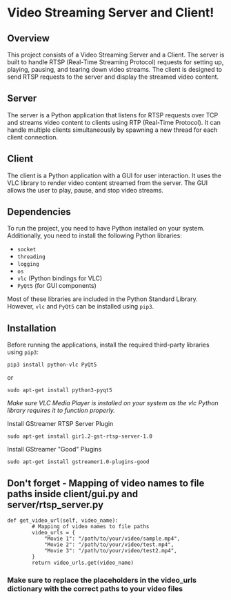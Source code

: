 # Video Streaming Server and Client!

## Overview

This project consists of a Video Streaming Server and a Client. The server is built to handle RTSP (Real-Time Streaming Protocol) requests for setting up, playing, pausing, and tearing down video streams. The client is designed to send RTSP requests to the server and display the streamed video content.

## Server

The server is a Python application that listens for RTSP requests over TCP and streams video content to clients using RTP (Real-Time Protocol). It can handle multiple clients simultaneously by spawning a new thread for each client connection.

## Client

The client is a Python application with a GUI for user interaction. It uses the VLC library to render video content streamed from the server. The GUI allows the user to play, pause, and stop video streams.

## Dependencies

To run the project, you need to have Python installed on your system. Additionally, you need to install the following Python libraries:

- `socket`
- `threading`
- `logging`
- `os`
- `vlc` (Python bindings for VLC)
- `PyQt5` (for GUI components)

Most of these libraries are included in the Python Standard Library. However, `vlc` and `PyQt5` can be installed using `pip3`.

## Installation

Before running the applications, install the required third-party libraries using `pip3`:

```
pip3 install python-vlc PyQt5
```

or

```
sudo apt-get install python3-pyqt5
```


*Make sure VLC Media Player is installed on your system as the vlc Python library requires it to function properly.*

Install GStreamer RTSP Server Plugin
```
sudo apt-get install gir1.2-gst-rtsp-server-1.0
```

Install GStreamer "Good" Plugins
```
sudo apt-get install gstreamer1.0-plugins-good
```

## Don't forget - Mapping of video names to file paths inside client/gui.py and server/rtsp_server.py

```    
def get_video_url(self, video_name):
        # Mapping of video names to file paths
        video_urls = {
            "Movie 1": "/path/to/your/video/sample.mp4",
            "Movie 2": "/path/to/your/video/test.mp4",
            "Movie 3": "/path/to/your/video/test2.mp4",
        }
        return video_urls.get(video_name)
```

 ### Make sure to replace the placeholders in the video_urls dictionary with the correct paths to your video files 